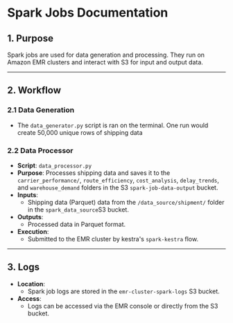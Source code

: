 
# **Spark Jobs Documentation**

## **1. Purpose**
Spark jobs are used for data generation and processing. They run on Amazon EMR clusters and interact with S3 for input and output data.

---

## **2. Workflow**

### **2.1 Data Generation**
- The `data_generator.py` script is ran on the terminal. One run would create 50,000 unique rows of shipping data 

### **2.2 Data Processor**
- **Script**: `data_processor.py`
- **Purpose**: Processes shipping data and saves it to the `carrier_performance/`, `route_efficiency`, `cost_analysis`, `delay_trends`, and `warehouse_demand` folders in the S3 `spark-job-data-output` bucket.
- **Inputs**:
  - Shipping data (Parquet) data from the `/data_source/shipment/` folder in the `spark_data_source`S3 bucket.
- **Outputs**:
  - Processed data in Parquet format.
- **Execution**:
  - Submitted to the EMR cluster by kestra's `spark-kestra` flow.

---

## **3. Logs**
- **Location**:
  - Spark job logs are stored in the `emr-cluster-spark-logs` S3 bucket.
- **Access**:
  - Logs can be accessed via the EMR console or directly from the S3 bucket.
